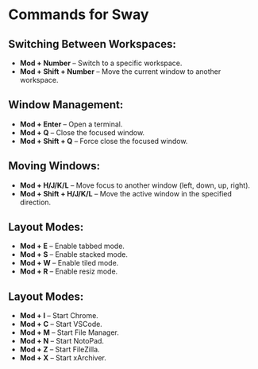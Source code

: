 # Commands for Sway

## Switching Between Workspaces:
- **Mod + Number** – Switch to a specific workspace.
- **Mod + Shift + Number** – Move the current window to another workspace.

## Window Management:
- **Mod + Enter** – Open a terminal.
- **Mod + Q** – Close the focused window.
- **Mod + Shift + Q** – Force close the focused window.

## Moving Windows:
- **Mod + H/J/K/L** – Move focus to another window (left, down, up, right).
- **Mod + Shift + H/J/K/L** – Move the active window in the specified direction.

## Layout Modes:
- **Mod + E** – Enable tabbed mode.
- **Mod + S** – Enable stacked mode.
- **Mod + W** – Enable tiled mode.
- **Mod + R** – Enable resiz mode.

## Layout Modes:
- **Mod + I** – Start Chrome.
- **Mod + C** – Start VSCode.
- **Mod + M** – Start File Manager.
- **Mod + N** – Start NotoPad.
- **Mod + Z** – Start FileZilla.
- **Mod + X** – Start xArchiver.
